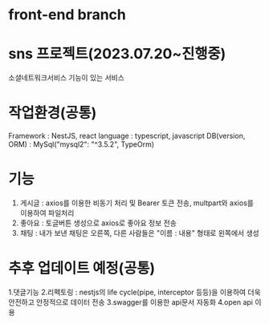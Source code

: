 # front-end branch

# sns 프로젝트(2023.07.20~진행중)
소셜네트워크서비스 기능이 있는 서비스

# 작업환경(공통)
Framework : NestJS, react
language : typescript, javascript
DB(version, ORM) : MySql("mysql2": "^3.5.2", TypeOrm)

# 기능
1. 게시글 : axios를 이용한 비동기 처리 및 Bearer 토큰 전송, multpart와 axios를 이용하여 파일처리
3. 좋아요 : 토글버튼 생성으로 axios로 좋아요 정보 전송
4. 채팅 : 내가 보낸 채팅은 오른쪽, 다른 사람들은 "이름 : 내용" 형태로 왼쪽에서 생성

# 추후 업데이트 예정(공통)
1.댓글기능
2.리펙토링 : nestjs의 life cycle(pipe, interceptor 등등)을 이용하여 더욱 안전하고 안정적으로 데이터 전송
3.swagger를 이용한 api문서 자동화
4.open api 이용

